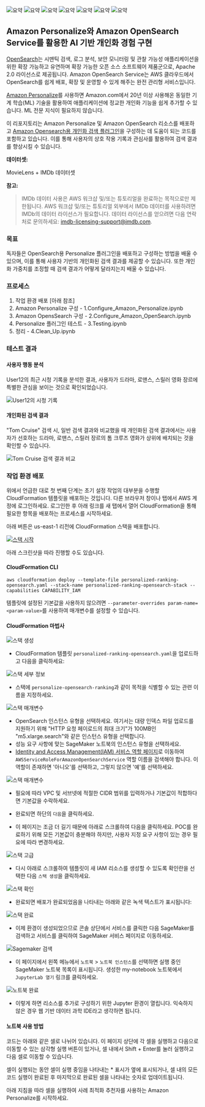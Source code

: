 ![요약](images/test1.png)
![요약](images/test2.png)
![요약](images/test3.png)
![요약](images/test4.png)
![요약](images/test5.png)
![요약](images/test6.png)
![요약](images/test7.png)


## **Amazon Personalize와 Amazon OpenSearch Service를 활용한 AI 기반 개인화 경험 구현**

[OpenSearch](https://opensearch.org/)는 시맨틱 검색, 로그 분석, 보안 모니터링 및 관찰 가능성 애플리케이션을 위한 확장 가능하고 유연하며 확장 가능한 오픈 소스 소프트웨어 제품군으로, Apache 2.0 라이선스로 제공됩니다. Amazon OpenSearch Service는 AWS 클라우드에서 OpenSearch를 쉽게 배포, 확장 및 운영할 수 있게 해주는 완전 관리형 서비스입니다.

[Amazon Personalize](https://aws.amazon.com/personalize/)를 사용하면 Amazon.com에서 20년 이상 사용해온 동일한 기계 학습(ML) 기술을 활용하여 애플리케이션에 정교한 개인화 기능을 쉽게 추가할 수 있습니다. ML 전문 지식이 필요하지 않습니다.

이 리포지토리는 Amazon Personalize 및 Amazon OpenSearch 리소스를 배포하고 [Amazon Opensearch용 개인화 검색 플러그인](https://aws.amazon.com/blogs/machine-learning/personalize-your-search-results-with-amazon-personalize-and-amazon-opensearch-service-integration/)을 구성하는 데 도움이 되는 코드를 포함하고 있습니다. 이를 통해 사용자의 상호 작용 기록과 관심사를 활용하여 검색 결과를 향상시킬 수 있습니다.

**데이터셋:**

MovieLens + IMDb 데이터셋

**참고:**
> IMDb 데이터 사용은 AWS 워크샵 및/또는 튜토리얼을 완료하는 목적으로만 제한됩니다. AWS 워크샵 및/또는 튜토리얼 외부에서 IMDb 데이터를 사용하려면 IMDb의 데이터 라이선스가 필요합니다. 데이터 라이선스를 얻으려면 다음 연락처로 문의하세요: imdb-licensing-support@imdb.com.

### 목표

독자들은 OpenSearch용 Personalize 플러그인을 배포하고 구성하는 방법을 배울 수 있으며, 이를 통해 사용자 기반의 개인화된 검색 결과를 제공할 수 있습니다. 또한 개인화 가중치를 조정할 때 검색 결과가 어떻게 달라지는지 배울 수 있습니다.

### 프로세스

1. 작업 환경 배포 [아래 참조]
2. Amazon Personalize 구성 - 1.Configure_Amazon_Personalize.ipynb
3. Amazon OpensSearch 구성 - 2.Configure_Amazon_OpenSearch.ipynb
4. Personalize 플러그인 테스트 - 3.Testing.ipynb
5. 정리 - 4.Clean_Up.ipynb

### 테스트 결과

#### 사용자 행동 분석
User12의 최근 시청 기록을 분석한 결과, 사용자가 드라마, 로맨스, 스릴러 영화 장르에 특별한 관심을 보이는 것으로 확인되었습니다.

![User12의 시청 기록](images/picture1.png)

#### 개인화된 검색 결과
"Tom Cruise" 검색 시, 일반 검색 결과와 비교했을 때 개인화된 검색 결과에서는 사용자가 선호하는 드라마, 로맨스, 스릴러 장르의 톰 크루즈 영화가 상위에 배치되는 것을 확인할 수 있습니다.

![Tom Cruise 검색 결과 비교](images/picture2.png)

### 작업 환경 배포

위에서 언급한 대로 첫 번째 단계는 초기 설정 작업의 대부분을 수행할 CloudFormation 템플릿을 배포하는 것입니다. 다른 브라우저 창이나 탭에서 AWS 계정에 로그인하세요. 로그인한 후 아래 링크를 새 탭에서 열어 CloudFormation을 통해 필요한 항목을 배포하는 프로세스를 시작하세요.

아래 버튼은 us-east-1 리전에 CloudFormation 스택을 배포합니다.

[![스택 시작](https://cdn.rawgit.com/buildkite/cloudformation-launch-stack-button-svg/master/launch-stack.svg)](https://us-east-1.console.aws.amazon.com/cloudformation/home?region=us-east-1#/stacks/create/review?templateURL=https://personalize-solution-staging-us-east-1.s3.amazonaws.com/blog-unlocking-personalized-experiences-personalize-opensearch/personalized-ranking-opensearch.yaml)

아래 스크린샷을 따라 진행할 수도 있습니다.

#### CloudFormation CLI

`aws cloudformation deploy --template-file personalized-ranking-opensearch.yaml --stack-name personalized-ranking-opensearch-stack --capabilities CAPABILITY_IAM`

템플릿에 설정된 기본값을 사용하지 않으려면 `--parameter-overrides param-name=<param-value>`를 사용하여 매개변수를 설정할 수 있습니다.

#### CloudFormation 마법사

![스택 생성](images/create_stack.png)

- CloudFormation 템플릿 `personalized-ranking-opensearch.yaml`을 업로드하고 다음을 클릭하세요:

![스택 세부 정보](images/stack-name.png)

- 스택에 `personalize-opensearch-ranking`과 같이 목적을 식별할 수 있는 관련 이름을 지정하세요.

![스택 매개변수](images/stack-params1.png)

- OpenSearch 인스턴스 유형을 선택하세요. 여기서는 대량 인덱스 파일 업로드를 지원하기 위해 "HTTP 요청 페이로드의 최대 크기"가 100MB인 "m5.xlarge.search"와 같은 인스턴스 유형을 선택합니다.
- 성능 요구 사항에 맞는 SageMaker 노트북의 인스턴스 유형을 선택하세요.
- [Identity and Access Management(IAM) 서비스 역할 페이지](https://console.aws.amazon.com/iam/home#/roles)로 이동하여 `AWSServiceRoleForAmazonOpenSearchService` 역할 이름을 검색해야 합니다. 이 역할이 존재하면 '아니오'를 선택하고, 그렇지 않으면 '예'를 선택하세요.

![스택 매개변수](images/stack-params2.png)

- 필요에 따라 VPC 및 서브넷에 적절한 CIDR 범위를 입력하거나 기본값이 적합하다면 기본값을 수락하세요.

- 완료되면 하단의 `다음`을 클릭하세요.

- 이 페이지는 조금 더 길기 때문에 아래로 스크롤하여 다음을 클릭하세요. POC를 완료하기 위해 모든 기본값이 충분해야 하지만, 사용자 지정 요구 사항이 있는 경우 필요에 따라 변경하세요.

![스택 고급](images/stack_advanced.png)

- 다시 아래로 스크롤하여 템플릿이 새 IAM 리소스를 생성할 수 있도록 확인란을 선택한 다음 `스택 생성`을 클릭하세요.

![스택 확인](images/stack_ack.png)

- 완료되면 배포가 완료되었음을 나타내는 아래와 같은 녹색 텍스트가 표시됩니다:

![스택 완료](images/stack_complete.png)

- 이제 환경이 생성되었으므로 콘솔 상단에서 서비스를 클릭한 다음 SageMaker를 검색하고 서비스를 클릭하여 SageMaker 서비스 페이지로 이동하세요.

![Sagemaker 검색](images/sagemaker_search.png)

- 이 페이지에서 왼쪽 메뉴에서 `노트북` > `노트북 인스턴스`를 선택하면 실행 중인 SageMaker 노트북 목록이 표시됩니다. 생성한 my-notebook 노트북에서 `JupyterLab 열기` 링크를 클릭하세요.

![노트북 완료](images/notebook_complete.png)

- 이렇게 하면 리소스를 추가로 구성하기 위한 Jupyter 환경이 열립니다. 익숙하지 않은 경우 웹 기반 데이터 과학 IDE라고 생각하면 됩니다.

#### **노트북 사용 방법**

코드는 아래와 같은 셀로 나뉘어 있습니다. 이 페이지 상단에 각 셀을 실행하고 다음으로 이동할 수 있는 삼각형 실행 버튼이 있거나, 셀 내에서 Shift + Enter를 눌러 실행하고 다음 셀로 이동할 수 있습니다.

셀이 실행되는 동안 셀이 실행 중임을 나타내는 * 표시가 옆에 표시되거나, 셀 내의 모든 코드 실행이 완료된 후 마지막으로 완료된 셀을 나타내는 숫자로 업데이트됩니다.

아래 지침을 따라 셀을 실행하여 사례 최적화 추천자를 사용하는 Amazon Personalize를 시작하세요.
